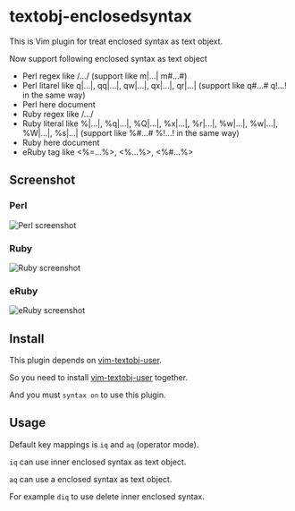 textobj-enclosedsyntax
===

This is Vim plugin for treat enclosed syntax as text objext.

Now support following enclosed syntax as text object

* Perl regex like /.../ (support like m|...|  m#...#)
* Perl litarel like q|...|, qq|...|, qw|...|, qx|...|, qr|...| (support like q#...#  q!...! in the same way)
* Perl here document
* Ruby regex like /.../
* Ruby literal like %|...|, %q|...|, %Q|...|, %x|...|, %r|...|, %w|...|, %w|...|, %W|...|, %s|...| (support like %#...#  %!...! in the same way)
* Ruby here document
* eRuby tag like <%=...%>, <%...%>, <%#...%>


Screenshot
---

### Perl

![Perl screenshot](http://gifzo.net/UihRUdLZAu.gif)


### Ruby

![Ruby screenshot](http://gifzo.net/r1PqHaMNIN.gif)


### eRuby

![eRuby screenshot](http://gifzo.net/6NsTNyqs0O.gif)


Install
---

This plugin depends on [vim-textobj-user](http://github.com/kana/vim-textobj-user).

So you need to install [vim-textobj-user](http://github.com/kana/vim-textobj-user) together.

And you must `syntax on` to use this plugin.


Usage
---

Default key mappings is `iq` and `aq` (operator mode).

`iq` can use inner enclosed syntax as text object.

`aq` can use a enclosed syntax as text object.

For example `diq` to use delete inner enclosed syntax.

